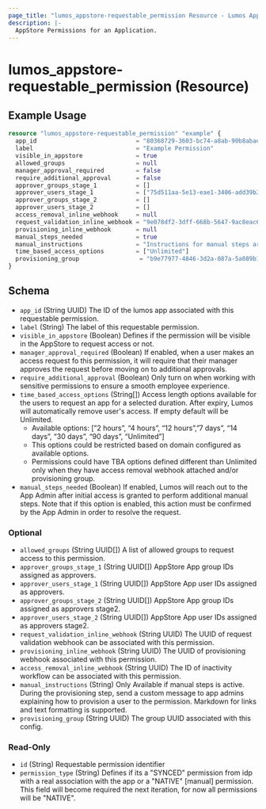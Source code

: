 ```yaml
---
page_title: "lumos_appstore-requestable_permission Resource - Lumos AppStore Early Access Provider"
description: |-
  AppStore Permissions for an Application.
---
```


# lumos_appstore-requestable_permission (Resource)

## Example Usage

```terraform
resource "lumos_appstore-requestable_permission" "example" {
  app_id                            = "80368729-3603-bc74-a8ab-90b8abaebc29"
  label                             = "Example Permission"
  visible_in_appstore               = true
  allowed_groups                    = null
  manager_approval_required         = false
  require_additional_approval       = false
  approver_groups_stage_1           = []
  approver_users_stage_1            = ["75d511aa-5e13-eae1-3406-add39b321f62]
  approver_groups_stage_2           = []
  approver_users_stage_2            = []
  access_removal_inline_webhook     = null
  request_validation_inline_webhook = "9e078df2-3dff-668b-5647-9ac8eac6c7ad"
  provisioning_inline_webhook       = null
  manual_steps_needed               = true
  manual_instructions               = "Instructions for manual steps are here."
  time_based_access_options         = ["Unlimited"]
  provisioning_group                 = "b9e77977-4846-3d2a-087a-5a089b176622"
}
```

## Schema

- `app_id` (String UUID) The ID of the lumos app associated with this requestable permission.
- `label` (String) The label of this requestable permission.
- `visible_in_appstore` (Boolean) Defines if the permission will be visible in the AppStore to request access or not.
- `manager_approval_required` (Boolean) If enabled, when a user makes an access request fo this permission, it will require that their manager approves the request before moving on to additional approvals.
- `require_additional_approval` (Boolean) Only turn on when working with sensitive permissions to ensure a smooth employee experience.
- `time_based_access_options` (String[]) Access length options available for the users to request an app for a selected duration. After expiry, Lumos will automatically remove user's access. If empty default will be Unlimited.
  - Available options: [”2 hours”, “4 hours”, “12 hours”,”7 days”, “14 days”, “30 days”, “90 days”, “Unlimited”]
  - This options could be restricted based on domain configured as available options.
  - Permissions could have TBA options defined different than Unlimited only when they have access removal webhook attached and/or provisioning group.
- `manual_steps_needed` (Boolean) If enabled, Lumos will reach out to the App Admin after initial access is granted to perform additional manual steps. Note that if this option is enabled, this action must be confirmed by the App Admin in order to resolve the request.

### Optional

- `allowed_groups` (String UUID[]) A list of allowed groups to request access to this permission.
- `approver_groups_stage_1` (String UUID[]) AppStore App group IDs assigned as approvers.
- `approver_users_stage_1` (String UUID[]) AppStore App user IDs assigned as approvers.
- `approver_groups_stage_2` (String UUID[]) AppStore App group IDs assigned as approvers stage2.
- `approver_users_stage_2` (String UUID[]) AppStore App user IDs assigned as approvers stage2.
- `request_validation_inline_webhook` (String UUID) The UUID of request validation webhook can be associated with this permission.
- `provisioning_inline_webhook` (String UUID) The UUID of provisioning webhook associated with this permission.
- `access_removal_inline_webhook` (String UUID) The ID of inactivity workflow can be associated with this permission.
- `manual_instructions` (String) Only Available if manual steps is active. During the provisioning step, send a custom message to app admins explaining how to provision a user to the permission. Markdown for links and text formatting is supported.
- `provisioning_group` (String UUID) The group UUID associated with this config.

### Read-Only

- `id` (String) Requestable permission identifier
- `permission_type` (String) Defines if its a "SYNCED" permission from idp with a real association with the app or a "NATIVE" [manual] permission. This field will become required the next iteration, for now all permissions will be "NATIVE".
